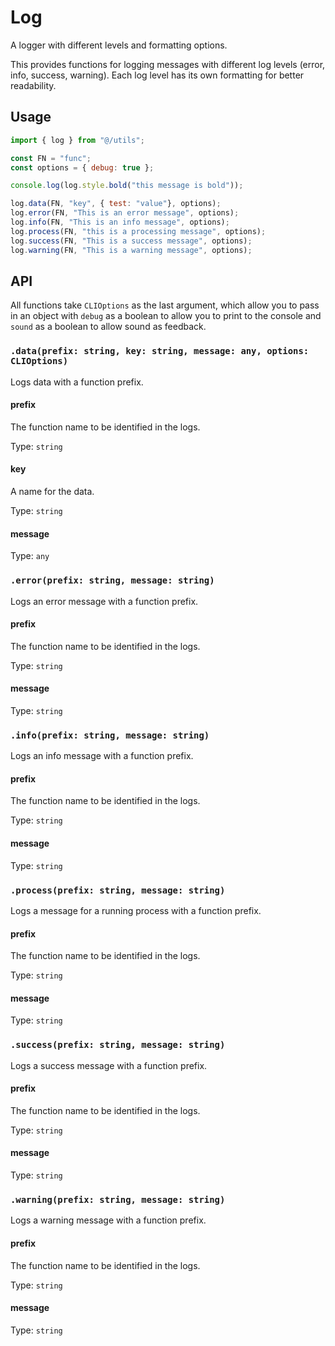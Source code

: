 # Log

A logger with different levels and formatting options.

This provides functions for logging messages with different log levels (error, info, success, warning). Each log level has its own formatting for better readability.

## Usage

```javascript
import { log } from "@/utils";

const FN = "func";
const options = { debug: true };

console.log(log.style.bold("this message is bold"));

log.data(FN, "key", { test: "value"}, options);
log.error(FN, "This is an error message", options);
log.info(FN, "This is an info message", options);
log.process(FN, "this is a processing message", options);
log.success(FN, "This is a success message", options);
log.warning(FN, "This is a warning message", options);
```

## API

All functions take `CLIOptions` as the last argument, which allow you to pass in an object with `debug` as a boolean to allow you to print to the console and `sound` as a boolean to allow sound as feedback.

### `.data(prefix: string, key: string, message: any, options: CLIOptions)`

Logs data with a function prefix.

#### prefix

The function name to be identified in the logs.

Type: `string`

#### key

A name for the data.

Type: `string`

#### message

Type: `any`

### `.error(prefix: string, message: string)`

Logs an error message with a function prefix.

#### prefix

The function name to be identified in the logs.

Type: `string`

#### message

Type: `string`

### `.info(prefix: string, message: string)`

Logs an info message with a function prefix.

#### prefix

The function name to be identified in the logs.

Type: `string`

#### message

Type: `string`

### `.process(prefix: string, message: string)`

Logs a message for a running process with a function prefix.

#### prefix

The function name to be identified in the logs.

Type: `string`

#### message

Type: `string`

### `.success(prefix: string, message: string)`

Logs a success message with a function prefix.

#### prefix

The function name to be identified in the logs.

Type: `string`

#### message

Type: `string`

### `.warning(prefix: string, message: string)`

Logs a warning message with a function prefix.

#### prefix

The function name to be identified in the logs.

Type: `string`

#### message

Type: `string`
